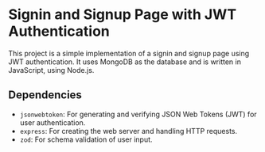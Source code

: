 # Signin and Signup Page with JWT Authentication

This project is a simple implementation of a signin and signup page using JWT authentication. It uses MongoDB as the database and is written in JavaScript, using Node.js.

## Dependencies

- `jsonwebtoken`: For generating and verifying JSON Web Tokens (JWT) for user authentication.
- `express`: For creating the web server and handling HTTP requests.
- `zod`: For schema validation of user input.
